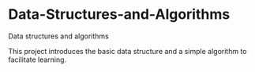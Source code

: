 # Data-Structures-and-Algorithms
Data structures and algorithms


This project introduces the basic data structure and a simple algorithm to facilitate learning.

